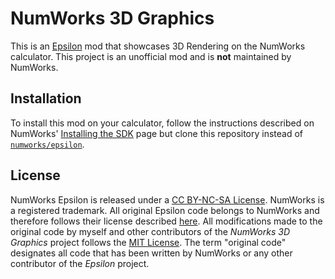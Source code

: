 
# NumWorks 3D Graphics
This is an [Epsilon](https://github.com/numworks/epsilon) mod that showcases 3D Rendering on the NumWorks calculator.
This project is an unofficial mod and is **not** maintained by NumWorks.

## Installation
To install this mod on your calculator, follow the instructions described on NumWorks' [Installing the SDK](https://www.numworks.com/resources/engineering/software/build/) page but clone this repository instead of [`numworks/epsilon`](https://github.com/numworks/epsilon).

## License

NumWorks Epsilon is released under a [CC BY-NC-SA License](https://creativecommons.org/licenses/by-nc-sa/4.0/legalcode). NumWorks is a registered trademark. All original Epsilon code belongs to NumWorks and therefore follows their license described [here](https://github.com/numworks/epsilon/blob/master/LICENSE). 
All modifications made to the original code by myself and other contributors of the *NumWorks 3D Graphics* project follows the [MIT License](https://en.wikipedia.org/wiki/MIT_License). The term "original code" designates all code that has been written by NumWorks or any other contributor of the *Epsilon* project.
